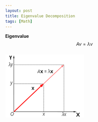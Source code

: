 ```yaml
---
layout: post
title: Eigenvalue Decomposition
tags: [Math]
---
```

**Eigenvalue**
<br/>
$$Av = \lambda v$$
<br/>
![alt text](/assets/img/eigenvalue.png)
